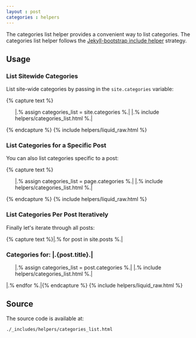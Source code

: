 ```yaml
---
layout : post
categories : helpers
---
```


The categories list helper provides a convenient way to list categories.
The categories list helper follows the [Jekyll-bootstrap include helper](/lessons/bootstrap-api.html) strategy.

## Usage

### List Sitewide Categories

List site-wide categories by passing in the `site.categories` variable:

{% capture text %}<ul>
  |.% assign categories_list = site.categories %.|
  |.% include helpers/categories_list.html %.|
</ul>{% endcapture %}
{% include helpers/liquid_raw.html %}

### List Categories for a Specific Post

You can also list categories specific to a post:

{% capture text %}<ul>
  |.% assign categories_list = page.categories %.|
  |.% include helpers/categories_list.html %.|
</ul>{% endcapture %}
{% include helpers/liquid_raw.html %}

### List Categories Per Post Iteratively

Finally let's iterate through all posts:

{% capture text %}|.% for post in site.posts %.|
  <h3>Categories for: |.{post.title}.|</h3>  
  <ul>
    |.% assign categories_list = post.categories %.|  
    |.% include helpers/categories_list.html %.|
  </ul>
|.% endfor %.|{% endcapture %}
{% include helpers/liquid_raw.html %}


## Source

The source code is available at:
    
    ./_includes/helpers/categories_list.html